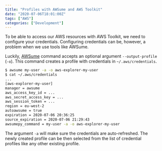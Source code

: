 ```yaml
---
title: "Profiles with AWSume and AWS Toolkit"
date: "2020-07-06T18:01:00Z"
tags: ["AWS"]
categories: ["Development"]
---
```


To be able to access our AWS resources with AWS Toolkit, we need to configure your credentials.
Configuring credentials can be, however, a problem when we use tools like AWSume.<!--more-->

Luckily, [AWSume] command accepts an optional argument `--output-profile` (`-o`). 
This command creates a profile with credentials in `~/.aws/credentials`.

```bash
$ awsume my-user -a -o aws-explorer-my-user
$ cat ~/.aws/credentials
...
[aws-explorer-my-user]
manager = awsume
aws_access_key_id = ...
aws_secret_access_key = ...
aws_session_token = ...
region = eu-west-2
autoawsume = true
expiration = 2020-07-06 20:36:25
source_expiration = 2020-07-06 21:29:43
awsumepy_command = my-user -a -o aws-explorer-my-user
```

The argument `-a` will make sure the credentials are auto-refreshed. The newly created profile can be 
then selected from the list of credential profiles like any other existing profile.

[AWSume]: https://awsu.me/general/usage.html
